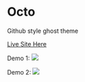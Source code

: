 Octo
======

Github style ghost theme

[Live Site Here](http://jkyin.me)

Demo 1:
![](https://github.com/jkyin/octo/blob/master/demoIndex.png)

Demo 2:
![](https://github.com/jkyin/octo/blob/master/demoPost.png)
